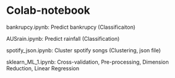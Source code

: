# Colab-notebook

bankrupcy.ipynb: Predict bankrupcy (Classificaiton)

AUSrain.ipynb: Predict rainfall (Classification)

spotify_json.ipynb: Cluster spotify songs (Clustering, json file)

sklearn_ML_1.ipynb: Cross-validation, Pre-processing, Dimension Reduction, Linear Regression
